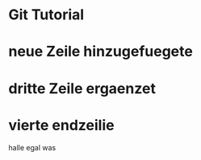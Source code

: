 # Git Tutorial
# neue Zeile hinzugefuegete
# dritte Zeile ergaenzet
# vierte endzeilie
halle egal was


